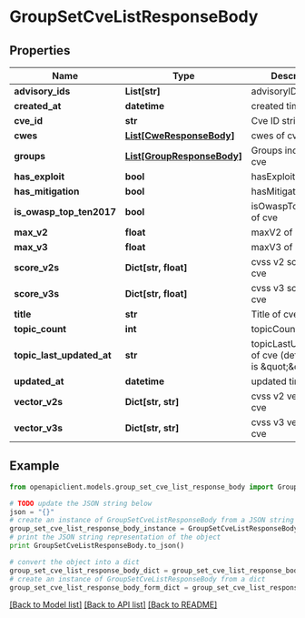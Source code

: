 # GroupSetCveListResponseBody


## Properties
Name | Type | Description | Notes
------------ | ------------- | ------------- | -------------
**advisory_ids** | **List[str]** | advisoryIDs of cve | [optional] 
**created_at** | **datetime** | created time | 
**cve_id** | **str** | Cve ID string of cve | 
**cwes** | [**List[CweResponseBody]**](CweResponseBody.md) | cwes of cve | 
**groups** | [**List[GroupResponseBody]**](GroupResponseBody.md) | Groups including this cve | 
**has_exploit** | **bool** | hasExploit of cve | [optional] 
**has_mitigation** | **bool** | hasMitigation of cve | [optional] 
**is_owasp_top_ten2017** | **bool** | isOwaspTopTen2017 of cve | 
**max_v2** | **float** | maxV2 of cve | 
**max_v3** | **float** | maxV3 of cve | 
**score_v2s** | **Dict[str, float]** | cvss v2 scores of cve | 
**score_v3s** | **Dict[str, float]** | cvss v3 scores of cve | 
**title** | **str** | Title of cve | 
**topic_count** | **int** | topicCount of cve | 
**topic_last_updated_at** | **str** | topicLastUpdatedAt of cve (default value is \&quot;\&quot;) | 
**updated_at** | **datetime** | updated time | 
**vector_v2s** | **Dict[str, str]** | cvss v2 vectors of cve | 
**vector_v3s** | **Dict[str, str]** | cvss v3 vectors of cve | 

## Example

```python
from openapiclient.models.group_set_cve_list_response_body import GroupSetCveListResponseBody

# TODO update the JSON string below
json = "{}"
# create an instance of GroupSetCveListResponseBody from a JSON string
group_set_cve_list_response_body_instance = GroupSetCveListResponseBody.from_json(json)
# print the JSON string representation of the object
print GroupSetCveListResponseBody.to_json()

# convert the object into a dict
group_set_cve_list_response_body_dict = group_set_cve_list_response_body_instance.to_dict()
# create an instance of GroupSetCveListResponseBody from a dict
group_set_cve_list_response_body_form_dict = group_set_cve_list_response_body.from_dict(group_set_cve_list_response_body_dict)
```
[[Back to Model list]](../README.md#documentation-for-models) [[Back to API list]](../README.md#documentation-for-api-endpoints) [[Back to README]](../README.md)


